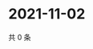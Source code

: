 # 2021-11-02

共 0 条

<!-- BEGIN WEIBO -->
<!-- 最后更新时间 Tue Nov 02 2021 06:00:51 GMT+0800 (China Standard Time) -->

<!-- END WEIBO -->
